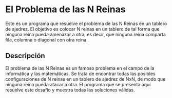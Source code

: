 # El Problema de las N Reinas

Este es un programa que resuelve el problema de las N Reinas en un tablero de ajedrez. El objetivo es colocar N reinas en un tablero de tal forma que ninguna reina pueda amenazar a otra, es decir, que ninguna reina comparta fila, columna o diagonal con otra reina.

## Descripción

El problema de las N Reinas es un famoso problema en el campo de la informática y las matemáticas. Se trata de encontrar todas las posibles configuraciones de N reinas en un tablero de ajedrez de NxN, de modo que ninguna reina pueda atacar a otra. El programa que se presenta aquí resuelve este desafío y muestra todas las soluciones válidas.
